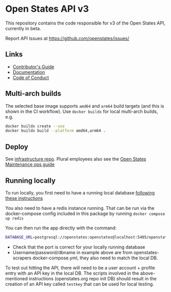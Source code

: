 # Open States API v3

This repository contains the code responsible for v3 of the Open States API, currently in beta.

Report API Issues at https://github.com/openstates/issues/

## Links

* [Contributor's Guide](https://docs.openstates.org/en/latest/contributing/getting-started.html)
* [Documentation](https://docs.openstates.org/en/latest/api/v3/)
* [Code of Conduct](https://docs.openstates.org/en/latest/contributing/code-of-conduct.html)

## Multi-arch builds

The selected base image supports `amd64` and `arm64` build targets (and this is shown in the CI workflow).
Use `docker buildx` for local multi-arch builds, e.g.

```bash
docker buildx create --use
docker buildx build --platform amd64,arm64 .
```

## Deploy

See [infrastructure repo](https://github.com/openstates/infrastructure#api-restarts). Plural employees also see the
[Open States Maintenance ops guide](https://civic-eagle.atlassian.net/wiki/spaces/ENG/pages/1393459207/Open+States+Maintenance#%E2%80%9CRestarting%E2%80%9D-the-API)

## Running locally

To run locally, you first need to have a running local database [following these instructions](https://docs.openstates.org/contributing/local-database/)

You also need to have a redis instance running. That can be run via the docker-compose config included in this package
by running `docker compose up redis`

You can then run the app directly with the command:

```bash
DATABASE_URL=postgresql://openstates:openstates@localhost:5405/openstatesorg poetry run uvicorn api.main:app
```

* Check that the port is correct for your locally running database
* Username/password/dbname in example above are from openstates-scrapers docker-compose.yml, they also need to match the
  local DB.

To test out hitting the API, there will need to be a user account + profile entry with an API key in the local DB. The
scripts involved in the above-mentioned instructions (openstates.org repo init DB) should result in the creation of an
API key called `testkey` that can be used for local testing.